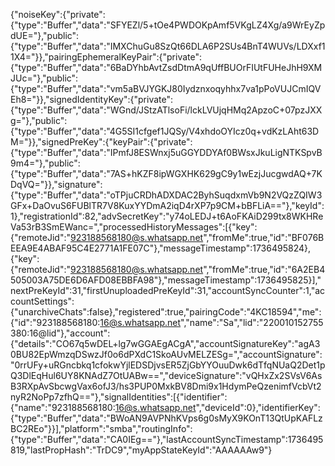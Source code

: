 {"noiseKey":{"private":{"type":"Buffer","data":"SFYEZl/5+tOe4PWDOKpAmf5VKgLZ4Xg/a9WrEyZpdUE="},"public":{"type":"Buffer","data":"IMXChuGu8SzQt66DLA6P2SUs4BnT4WUVs/LDXxf11X4="}},"pairingEphemeralKeyPair":{"private":{"type":"Buffer","data":"6BaDYhbAvtZsdDtmA9qUffBUOrFIUtFUHeJhH9XMJUc="},"public":{"type":"Buffer","data":"vm5aBVJYGKJ80Iydznxoqyhhx7va1pPoVUJCmIQVEh8="}},"signedIdentityKey":{"private":{"type":"Buffer","data":"WGnd/JStzATlsoFi/lckLVUjqHMq2ApzoC+07pzJXXg="},"public":{"type":"Buffer","data":"4G5SI1cfgef1JQSy/V4xhdoOYIcz0q+vdKzLAht63DM="}},"signedPreKey":{"keyPair":{"private":{"type":"Buffer","data":"IPmfJ8ESWnxj5uGGYDDYAf0BWsxJkuLigNTKSpvB9m4="},"public":{"type":"Buffer","data":"7AS+hKZF8ipWGXHK629gC9y1wEzjJucgwdAQ+7KDqVQ="}},"signature":{"type":"Buffer","data":"oTPjuCRDhADXDAC2ByhSuqdxmVb9N2VQzZQIW3GFx+DaOvuS6FUBlTR7V8KuxYYDmA2iqD4rXP7p9CM+bBFLiA=="},"keyId":1},"registrationId":82,"advSecretKey":"y74oLEDJ+t6AoFKAiD299tx8WKHReVa53rB3SmEWanc=","processedHistoryMessages":[{"key":{"remoteJid":"923188568180@s.whatsapp.net","fromMe":true,"id":"BF076BEEA9E4ABAF95C4E2771A1FE07C"},"messageTimestamp":1736495824},{"key":{"remoteJid":"923188568180@s.whatsapp.net","fromMe":true,"id":"6A2EB4505003A75DE6D6AFD08EBBFA98"},"messageTimestamp":1736495825}],"nextPreKeyId":31,"firstUnuploadedPreKeyId":31,"accountSyncCounter":1,"accountSettings":{"unarchiveChats":false},"registered":true,"pairingCode":"4KC18594","me":{"id":"923188568180:16@s.whatsapp.net","name":"Sa","lid":"220010152755380:16@lid"},"account":{"details":"CO67q5wDEL+lg7wGGAEgACgA","accountSignatureKey":"agA30BU82EpWmzqDSwzJf0o6dPXdC1SkoAUvMELZESg=","accountSignature":"0rrUFy+uRGncbkq1cfokwYjlEDSDjvsER5ZjGbYYOuuDwk6dTfqNUaQ2Det1pQ3DlEqHul6UY8KNAdZ7OtUABw==","deviceSignature":"vQHxZx2SVsV6AsB3RXpAvSbcwgVax6ofJ3/hs3PUP0MxkBV8Dmi9x1HdymPeQzenimfVcbVt2nyR2NoPp7zfhQ=="},"signalIdentities":[{"identifier":{"name":"923188568180:16@s.whatsapp.net","deviceId":0},"identifierKey":{"type":"Buffer","data":"BWoAN9AVPNhKVps6g0sMyX9KOnT13QtUpKAFLzBC2REo"}}],"platform":"smba","routingInfo":{"type":"Buffer","data":"CA0IEg=="},"lastAccountSyncTimestamp":1736495819,"lastPropHash":"TrDC9","myAppStateKeyId":"AAAAAAw9"}

